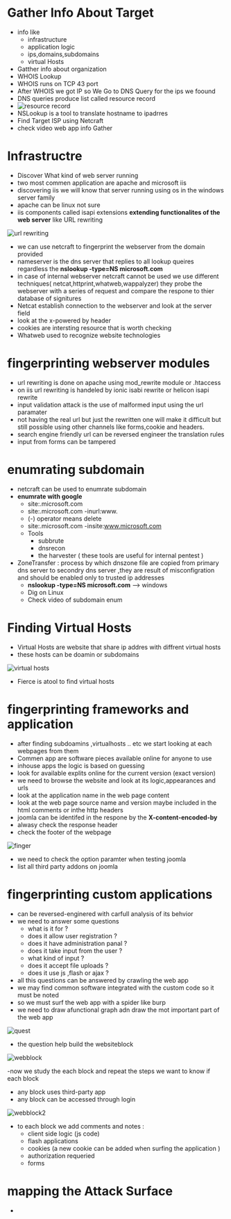 
# Gather Info About Target
- info like
  - infrastructure
  - application logic
  - ips,domains,subdomains
  - virtual Hosts
- Gatther info about organization
- WHOIS Lookup
- WHOIS runs on TCP 43 port
- After WHOIS we got IP so We Go to DNS Query for the ips we foound
- DNS queries produce list called resource record
- ![resource record](https://github.com/Islamkafafy123/Ewapt/blob/main/pictures/resource%20record.jpeg)
- NSLookup is a tool to translate hostname to ipadrres
- Find Target ISP using Netcraft
- check video web app info Gather
# Infrastructre
- Discover What kind of web server running
- two most commen application are apache and microsoft iis
- discovering iis we will know that server running using os in the windows server family
- apache can be linux not sure
- iis components called isapi extensions **extending functionalites of the web server** like URL rewriting
  
![url rewriting](https://github.com/Islamkafafy123/EWAPT-EWAPTX/blob/main/pictures/url%20rewriting.jpeg)
- we can use netcraft to fingerprint the webserver from the domain provided
- nameserver is the dns server that replies to all lookup queires regardless the **nslookup -type=NS microsoft.com**
- in case of internal webserver netcraft cannot be used we use different techniques( netcat,httprint,whatweb,wappalyzer) they probe the webserver with a series of request and compare the respone to thier database of signitures
- Netcat establish connection to the webserver and look at the server field
- look at the x-powered by header
- cookies are intersting resource that is worth checking
- Whatweb used to recognize website technologies
# fingerprinting webserver modules
- url rewriting is done on apache using mod_rewrite module or .htaccess
- on iis url rewriting is handeled by ionic isabi rewrite or helicon isapi rewrite
- input validation attack is the use of malformed input using the url paramater
- not having the real url but just the rewritten one will make it difficult but still possible using other channels like forms,cookie and headers.
- search engine friendly url can be reversed engineer the translation rules
- input from forms can be tampered
# enumrating subdomain
- netcraft can be used to enumrate subdomain
- **enumrate with google**
  - site:.microsoft.com
  - site:.microsoft.com -inurl:www.
  - (-) operator means delete
  - site:.microsoft.com -insite:www.microsoft.com
  - Tools
    - subbrute
    - dnsrecon
    - the harvester
    ( these tools are useful for internal pentest )
- ZoneTransfer : process by which dnszone file are copied from primary dns server to secondry dns server ,they are result of misconfigration and should be enabled only to trusted ip addresses
  - **nslookup -type=NS microsoft.com** --> windows
  - Dig on Linux
  - Check video of subdomain enum
# Finding Virtual Hosts 
- Virtual Hosts are website that share ip addres with diffrent virtual hosts
- these hosts can be doamin or subdomains
  
![virtual hosts](https://github.com/Islamkafafy123/Ewapt/blob/main/pictures/virtualhosts.jpeg)
- Fierce is atool to find virtual hosts
# fingerprinting frameworks and application
- after finding subdoamins ,virtualhosts .. etc we start looking at each webpages from them
- Commen app are software pieces available online for anyone to use
- inhouse apps the logic is based on guessing
- look for available explits online for the current version (exact version)
- we need to browse the website and look at its logic,appearances and urls
- look at the application name in the web page content
- look at the web page source name and version maybe included in the html comments or inthe http headers
- joomla can be identifed in the respone by the **X-content-encoded-by**
- alwasy check the response header
- check the footer of the webpage
  
![finger](https://github.com/Islamkafafy123/Ewapt/blob/main/pictures/fingerjoomla.jpeg)

- we need to check the option paramter when testing joomla
- list all third party addons on joomla
# fingerprinting custom applications
- can be reversed-enginered with carfull analysis of its behvior
- we need to answer some questions
  - what is it for ?
  - does it allow user registration ?
  - does it have administration panal ?
  - does it take input from the user ?
  - what kind of input ?
  - does it accept file uploads ?
  - does it use js ,flash or ajax ?
- all this questions can be answered by crawling the web app
- we may find common software integrated with the custom code so it must be noted
- so we must surf the web app with a spider like burp
- we need to draw afunctional graph adn draw the mot important part of the web app
  
![quest](https://github.com/Islamkafafy123/Ewapt/blob/main/pictures/quest.jpeg)

- the question help build the websiteblock

![webblock](https://github.com/Islamkafafy123/Ewapt/blob/main/pictures/webblock.jpeg)

-now we study the each block and repeat the steps we want to know if each block
 - any block uses third-party app
 - any block can be accessed through login

![webblock2](https://github.com/Islamkafafy123/Ewapt/blob/main/pictures/block2.jpeg)

- to each block we add   comments and notes :
  - client side logic (js code)
  - flash applications
  - cookies (a new cookie can be added when surfing the application )
  - authorization requeried
  - forms
# mapping the Attack Surface
-






